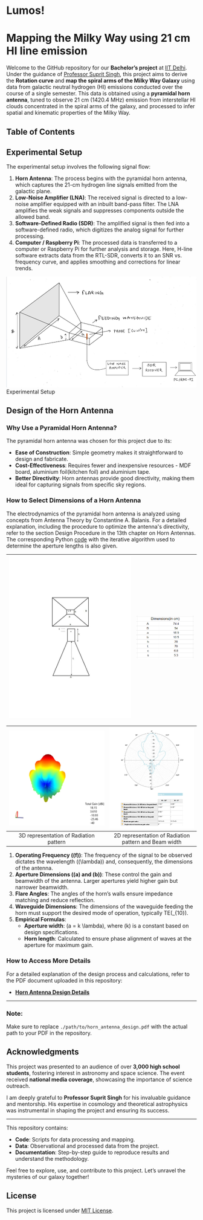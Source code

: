 # Lumos!

# Mapping the Milky Way using 21 cm HI line emission

Welcome to the GitHub repository for our **Bachelor’s project** at [IIT Delhi](https://home.iitd.ac.in/). Under the guidance of [Professor Suprit Singh](https://supritsinghlab.github.io/cv/), this project aims to derive the **Rotation curve** and **map the spiral arms of the Milky Way Galaxy** using data from galactic neutral hydrogen (HI) emissions conducted over the course of a single semester. This data is obtained using a **pyramidal horn antenna**, tuned to observe 21 cm (1420.4 MHz) emission from interstellar HI clouds concentrated in the spiral arms of the galaxy, and processed to infer spatial and kinematic properties of the Milky Way.

## Table of Contents 

## Experimental Setup
The experimental setup involves the following signal flow:
1. **Horn Antenna**: The process begins with the pyramidal horn antenna, which captures the 21-cm hydrogen line signals emitted from the galactic plane.
2. **Low-Noise Amplifier (LNA)**: The received signal is directed to a low-noise amplifier equipped with an inbuilt band-pass filter. The LNA amplifies the weak signals and suppresses components outside the allowed band.
3. **Software-Defined Radio (SDR)**: The amplified signal is then fed into a software-defined radio, which digitizes the analog signal for further processing.
4. **Computer / Raspberry Pi**: The processed data is transferred to a computer or Raspberry Pi for further analysis and storage. Here, H-line software extracts data from the RTL-SDR, converts it to an SNR vs. frequency curve, and applies smoothing and corrections for linear trends.

![Experimental setup](images/expsetup.png)
Experimental Setup

## Design of the Horn Antenna

### Why Use a Pyramidal Horn Antenna?
The pyramidal horn antenna was chosen for this project due to its:
- **Ease of Construction**: Simple geometry makes it straightforward to design and fabricate.
- **Cost-Effectiveness**: Requires fewer and inexpensive resources - MDF board, aluminium foil(kitchen foil) and aluminium tape. 
- **Better Directivity**: Horn antennas provide good directivity, making them ideal for capturing signals from specific sky regions.

### How to Select Dimensions of a Horn Antenna
The electrodynamics of the pyramidal horn antenna is analyzed using concepts from Antenna Theory by Constantine A. Balanis. For a detailed explanation, including the procedure to optimize the antenna's directivity, refer to the section Design Procedure in the 13th chapter on Horn Antennas. The corresponding Python [code]((./path/to/horn_antenna_design.pdf)) with the iterative algorithm used to determine the aperture lengths is also given.

| ![antenna diagram](images/antennadiagram.jpg) | ![dimensions](images/dimensions.png) |
|:---:|:---:|

| ![Radiation pattern 1](images/radpattern1.jpg) | ![Radiation pattern 2](images/radpattern2.jpg) |
|:---:|:---:|
| 3D representation of Radiation pattern | 2D representation of Radiation pattern and Beam width |


1. **Operating Frequency (\(f\))**: The frequency of the signal to be observed dictates the wavelength (\(\lambda\)) and, consequently, the dimensions of the antenna.
2. **Aperture Dimensions (\(a\) and \(b\))**: These control the gain and beamwidth of the antenna. Larger apertures yield higher gain but narrower beamwidth.
3. **Flare Angles**: The angles of the horn’s walls ensure impedance matching and reduce reflection.
4. **Waveguide Dimensions**: The dimensions of the waveguide feeding the horn must support the desired mode of operation, typically TE\(_{10}\).
5. **Empirical Formulas**:
   - **Aperture width**: \(a = k \lambda\), where \(k\) is a constant based on design specifications.
   - **Horn length**: Calculated to ensure phase alignment of waves at the aperture for maximum gain.

### How to Access More Details
For a detailed explanation of the design process and calculations, refer to the PDF document uploaded in this repository:

- **[Horn Antenna Design Details](./path/to/horn_antenna_design.pdf)**

---

### Note:
Make sure to replace `./path/to/horn_antenna_design.pdf` with the actual path to your PDF in the repository.



## Acknowledgments
This project was presented to an audience of over **3,000 high school students**, fostering interest in astronomy and space science. The event received **national media coverage**, showcasing the importance of science outreach.

I am deeply grateful to **Professor Suprit Singh** for his invaluable guidance and mentorship. His expertise in cosmology and theoretical astrophysics was instrumental in shaping the project and ensuring its success.

---

This repository contains:
- **Code**: Scripts for data processing and mapping.
- **Data**: Observational and processed data from the project.
- **Documentation**: Step-by-step guide to reproduce results and understand the methodology.

Feel free to explore, use, and contribute to this project. Let’s unravel the mysteries of our galaxy together!

## License
This project is licensed under [MIT License](LICENSE).

